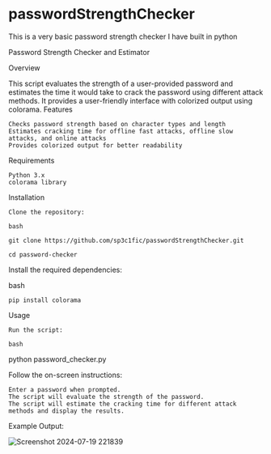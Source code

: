 # passwordStrengthChecker

This is a very basic password strength checker I have built in python


Password Strength Checker and Estimator

Overview

This script evaluates the strength of a user-provided password and estimates the time it would take to crack the password using different attack methods. It provides a user-friendly interface with colorized output using colorama.
Features

    Checks password strength based on character types and length
    Estimates cracking time for offline fast attacks, offline slow attacks, and online attacks
    Provides colorized output for better readability

Requirements

    Python 3.x
    colorama library

Installation

    Clone the repository:

    bash

    git clone https://github.com/sp3c1fic/passwordStrengthChecker.git
    
    cd password-checker

Install the required dependencies:

bash

    pip install colorama

Usage

    Run the script:

    bash

python password_checker.py

Follow the on-screen instructions:

    Enter a password when prompted.
    The script will evaluate the strength of the password.
    The script will estimate the cracking time for different attack methods and display the results.
Example Output:

![Screenshot 2024-07-19 221839](https://github.com/user-attachments/assets/ab2622ed-7200-4d99-86db-23b42fba0890)

